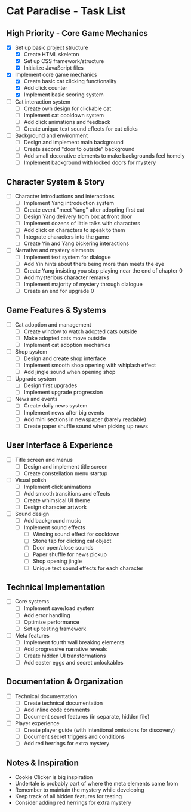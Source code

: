 # Cat Paradise - Task List

## High Priority - Core Game Mechanics
- [x] Set up basic project structure
  - [x] Create HTML skeleton
  - [x] Set up CSS framework/structure
  - [x] Initialize JavaScript files
- [x] Implement core game mechanics
  - [x] Create basic cat clicking functionality
  - [x] Add click counter
  - [x] Implement basic scoring system
- [ ] Cat interaction system
  - [ ] Create own design for clickable cat
  - [ ] Implement cat cooldown system
  - [ ] Add click animations and feedback
  - [ ] Create unique text sound effects for cat clicks
- [ ] Background and environment
  - [ ] Design and implement main background
  - [ ] Create second "door to outside" background
  - [ ] Add small decorative elements to make backgrounds feel homely
  - [ ] Implement background with locked doors for mystery

## Character System & Story
- [ ] Character introductions and interactions
  - [ ] Implement Yang introduction system
  - [ ] Create event "meet Yang" after adopting first cat
  - [ ] Design Yang delivery from box at front door
  - [ ] Implement dozens of little talks with characters
  - [ ] Add click on characters to speak to them
  - [ ] Integrate characters into the game
  - [ ] Create Yin and Yang bickering interactions
- [ ] Narrative and mystery elements
  - [ ] Implement text system for dialogue
  - [ ] Add Yin hints about there being more than meets the eye
  - [ ] Create Yang insisting you stop playing near the end of chapter 0
  - [ ] Add mysterious character remarks
  - [ ] Implement majority of mystery through dialogue
  - [ ] Create an end for upgrade 0

## Game Features & Systems
- [ ] Cat adoption and management
  - [ ] Create window to watch adopted cats outside
  - [ ] Make adopted cats move outside
  - [ ] Implement cat adoption mechanics
- [ ] Shop system
  - [ ] Design and create shop interface
  - [ ] Implement smooth shop opening with whiplash effect
  - [ ] Add jingle sound when opening shop
- [ ] Upgrade system
  - [ ] Design first upgrades
  - [ ] Implement upgrade progression
- [ ] News and events
  - [ ] Create daily news system
  - [ ] Implement news after big events
  - [ ] Add mini sections in newspaper (barely readable)
  - [ ] Create paper shuffle sound when picking up news

## User Interface & Experience
- [ ] Title screen and menus
  - [ ] Design and implement title screen
  - [ ] Create constellation menu startup
- [ ] Visual polish
  - [ ] Implement click animations
  - [ ] Add smooth transitions and effects
  - [ ] Create whimsical UI theme
  - [ ] Design character artwork
- [ ] Sound design
  - [ ] Add background music
  - [ ] Implement sound effects
    - [ ] Winding sound effect for cooldown
    - [ ] Stone tap for clicking cat object
    - [ ] Door open/close sounds
    - [ ] Paper shuffle for news pickup
    - [ ] Shop opening jingle
    - [ ] Unique text sound effects for each character

## Technical Implementation
- [ ] Core systems
  - [ ] Implement save/load system
  - [ ] Add error handling
  - [ ] Optimize performance
  - [ ] Set up testing framework
- [ ] Meta features
  - [ ] Implement fourth wall breaking elements
  - [ ] Add progressive narrative reveals
  - [ ] Create hidden UI transformations
  - [ ] Add easter eggs and secret unlockables

## Documentation & Organization
- [ ] Technical documentation
  - [ ] Create technical documentation
  - [ ] Add inline code comments
  - [ ] Document secret features (in separate, hidden file)
- [ ] Player experience
  - [ ] Create player guide (with intentional omissions for discovery)
  - [ ] Document secret triggers and conditions
  - [ ] Add red herrings for extra mystery

## Notes & Inspiration
- Cookie Clicker is big inspiration
- Undertale is probably part of where the meta elements came from
- Remember to maintain the mystery while developing
- Keep track of all hidden features for testing
- Consider adding red herrings for extra mystery
